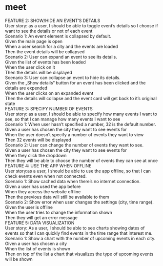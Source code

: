 <!-- @format -->

# meet

FEATURE 2: SHOW/HIDE AN EVENT’S DETAILS <br>
User story: as a user, I should be able to toggle event’s details so I choose if want to see the details or not of each event <br>
Scenario 1: An event element is collapsed by default. <br>
Given the main page is open <br>
When a user search for a city and the events are loaded<br>
Then the event details will be collapsed<br>
Scenario 2: User can expand an event to see its details.<br>
Given the list of events has been loaded<br>
When the user click on it<br>
Then the details will be displayed<br>
Scenario 3: User can collapse an event to hide its details.<br>
Given the „Show details“ button for an event has been clicked and the details are expended<br>
When the user clicks on an expanded event<br>
Then the details will collapse and the event card will get back to it’s original state<br>
FEATURE 3: SPECIFY NUMBER OF EVENTS <br>
User story: as a user, I should be able to specify how many events I want to see, so that I can manage how many events I want to see <br>
Scenario 1: When user hasn’t specified a number, 32 is the default number.<br>
Given a user has chosen the city they want to see events for <br>
When the user doesn’t specify a number of events they want to view<br>
Then 32 events will be displayed<br>
Scenario 2: User can change the number of events they want to see.<br>
Given a user has chosen the city they want to see events for<br>
When they click the dropdown<br>
Then they will be able to choose the number of events they can see at once<br>
FEATURE 4: USE THE APP WHEN OFFLINE<br>
User story:as a user, I should be able to use the app offline, so that I can check events even when not connected.<br>
Scenario 1: Show cached data when there’s no internet connection.<br>
Given a user has used the app before<br>
When they access the website offline<br>
Then the previous data will still be available to them<br>
Scenario 2: Show error when user changes the settings (city, time range).<br>
Given the user is offline <br>
When the user tries to change the information shown<br>
Then they will get an error message<br>
FEATURE 5: DATA VISUALIZATION<br>
User story: As a user, I should be able to see charts showing dates of events so that I can quickly find events in the time range that interest me. <br>
Scenario 1: Show a chart with the number of upcoming events in each city.<br>
Given a user has chosen a city<br>
When the list of events is shown<br>
Then on top of the list a chart that visualizes the type of upcoming events will be shown<br>
